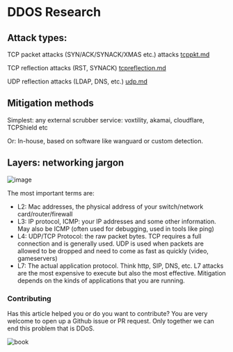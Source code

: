 # DDOS Research

## Attack types:

TCP packet attacks (SYN/ACK/SYNACK/XMAS etc.) attacks [tcppkt.md](https://github.com/NoMoreDDoS/Research/blob/main/tcppkt.md)

TCP reflection attacks (RST, SYNACK) [tcpreflection.md](https://github.com/NoMoreDDoS/Research/blob/main/tcpreflection.md)

UDP reflection attacks (LDAP, DNS, etc.) [udp.md](https://github.com/NoMoreDDoS/Research/blob/main/udp.md)

## Mitigation methods
Simplest: any external scrubber service: voxtility, akamai, cloudflare, TCPShield etc

Or: In-house, based on software like wanguard or custom detection.

## Layers: networking jargon
![image](https://micrium.com/wp-content/uploads/2014/03/OSI-Seven-Layer-Model.png)

The most important terms are:
- L2: Mac addresses, the physical address of your switch/network card/router/firewall
- L3: IP protocol, ICMP: your IP addresses and some other information. May also be ICMP (often used for debugging, used in tools like ping)
- L4: UDP/TCP Protocol: the raw packet bytes. TCP requires a full connection and is generally used. UDP is used when packets are allowed to be dropped and need to come as fast as quickly (video, gameservers)
- L7: The actual application protocol. Think http, SIP, DNS, etc. L7 attacks are the most expensive to execute but also the most effective. Mitigation depends on the kinds of applications that you are running.


### Contributing
Has this article helped you or do you want to contribute? You are very welcome to open up a Github issue or PR request. Only together we can end this problem that is DDoS.

![book](https://cdn.discordapp.com/attachments/739789516247924746/865210032324739073/CRASHS_GUIDE_1.png)
